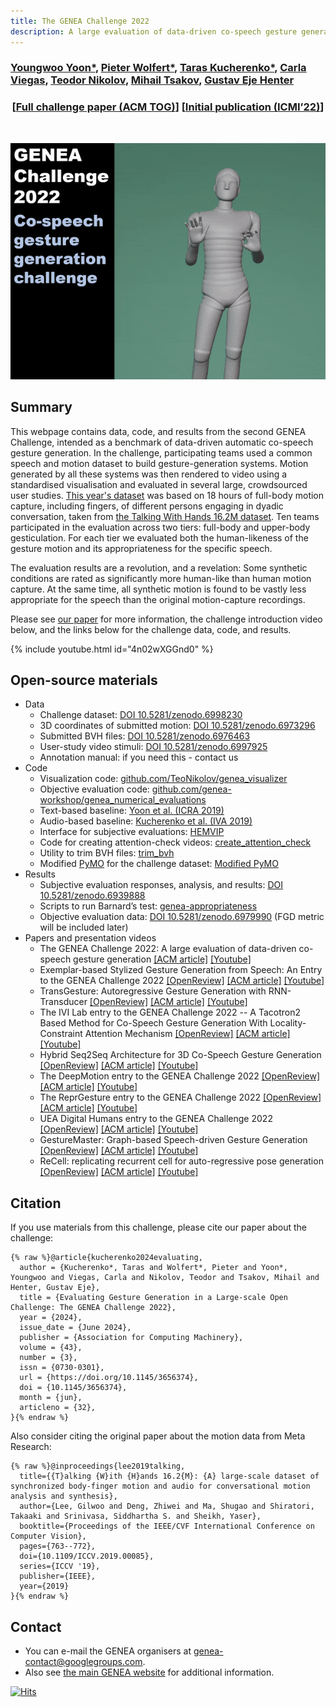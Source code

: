 ```yaml
---
title: The GENEA Challenge 2022
description: A large evaluation of data-driven co-speech gesture generation
---
```


<meta content="The GENEA Challenge 2022" property="og:title">
<meta content="A large evaluation of data-driven co-speech gesture generation" property="og:description">

### [Youngwoo Yoon\*](https://sites.google.com/view/youngwoo-yoon/), [Pieter Wolfert\*](https://www.pieterwolfert.com/), [Taras Kucherenko\*](https://svito-zar.github.io/), [Carla Viegas](https://carlaviegas.info/), [Teodor Nikolov](https://teonikolov.com/), [Mihail Tsakov](https://www.linkedin.com/in/mihailtsakov/), [Gustav Eje Henter](https://people.kth.se/~ghe/)

<h3 style="text-align: center;">[<a href='https://dl.acm.org/doi/10.1145/3656374'>Full challenge paper (ACM TOG)</a>] [<a href='https://dl.acm.org/doi/10.1145/3536221.3558058'>Initial publication (ICMI’22)</a>]</h3>

<br/>
<p align="center">
  <img width="600" src="video.gif">
</p>


## Summary

This webpage contains data, code, and results from the second GENEA Challenge, intended as a benchmark of data-driven automatic co-speech gesture generation. In the challenge, participating teams used a common speech and motion dataset to build gesture-generation systems. Motion generated by all these systems was then rendered to video using a standardised visualisation and evaluated in several large, crowdsourced user studies. [This year's dataset](https://doi.org/10.5281/zenodo.6998230) was based on 18 hours of full-body motion capture, including fingers, of different persons engaging in dyadic conversation, taken from [the Talking With Hands 16.2M dataset](https://github.com/facebookresearch/TalkingWithHands32M/). Ten teams participated in the evaluation across two tiers: full-body and upper-body gesticulation. For each tier we evaluated both the human-likeness of the gesture motion and its appropriateness for the specific speech.

The evaluation results are a revolution, and a revelation: Some synthetic conditions are rated as significantly more human-like than human motion capture. At the same time, all synthetic motion is found to be vastly less appropriate for the speech than the original motion-capture recordings.

Please see [our paper](https://arxiv.org/pdf/2208.10441.pdf) for more information, the challenge introduction video below, and the links below for the challenge data, code, and results.

{% include youtube.html id="4n02wXGGnd0" %}


## Open-source materials

* Data
  * Challenge dataset: [DOI 10.5281/zenodo.6998230](https://doi.org/10.5281/zenodo.6998230)
  * 3D coordinates of submitted motion: [DOI 10.5281/zenodo.6973296](https://doi.org/10.5281/zenodo.6973296)
  * Submitted BVH files: [DOI 10.5281/zenodo.6976463](https://doi.org/10.5281/zenodo.6976463)
  * User-study video stimuli: [DOI 10.5281/zenodo.6997925](https://doi.org/10.5281/zenodo.6997925)
  * Annotation manual: if you need this - contact us
* Code
  * Visualization code: [github.com/TeoNikolov/genea_visualizer](https://github.com/TeoNikolov/genea_visualizer)
  * Objective evaluation code: [github.com/genea-workshop/genea_numerical_evaluations](https://github.com/genea-workshop/genea_numerical_evaluations)
  * Text-based baseline: [Yoon et al. (ICRA 2019)](https://github.com/youngwoo-yoon/Co-Speech_Gesture_Generation)
  * Audio-based baseline: [Kucherenko et al. (IVA 2019)](https://github.com/genea-workshop/Speech_driven_gesture_generation_with_autoencoder/tree/GENEA_2022)
  * Interface for subjective evaluations: [HEMVIP](https://github.com/jonepatr/hemvip/tree/genea2022)
  * Code for creating attention-check videos: [create_attention_check](https://github.com/youngwoo-yoon/create_attention_check)
  * Utility to trim BVH files: [trim_bvh](https://github.com/ghenter/trim_bvh)
  * Modified [PyMO](https://omid.al/projects/pymo/) for the challenge dataset: [Modified PyMO](https://github.com/youngwoo-yoon/PyMO)
* Results
  * Subjective evaluation responses, analysis, and results: [DOI 10.5281/zenodo.6939888](https://doi.org/10.5281/zenodo.6939888)
  * Scripts to run Barnard’s test: [genea-appropriateness](https://github.com/pieterwolfert/genea-appropriateness)
  * Objective evaluation data: [DOI 10.5281/zenodo.6979990](https://doi.org/10.5281/zenodo.6979990) (FGD metric will be included later)
* Papers and presentation videos
  * The GENEA Challenge 2022: A large evaluation of data-driven co-speech gesture generation [[ACM article]](https://dl.acm.org/doi/10.1145/3536221.3558058) [[Youtube]](https://www.youtube.com/watch?v=SDw70iNH6cM&list=PLaTrbkxf82xaNqhwVlX9LwLaKTLX-5izq&index=1)
  * Exemplar-based Stylized Gesture Generation from Speech: An Entry to the GENEA Challenge 2022 [[OpenReview]](https://openreview.net/pdf?id=fO_Q4q1dFAA) [[ACM article]](https://dl.acm.org/doi/abs/10.1145/3536221.3558068) [[Youtube]](https://www.youtube.com/watch?v=zdNsj3MGpL0&list=PLaTrbkxf82xaNqhwVlX9LwLaKTLX-5izq&index=8)
  * TransGesture: Autoregressive Gesture Generation with RNN-Transducer [[OpenReview]](https://openreview.net/pdf?id=AYMDEx97qPN) [[ACM article]](https://dl.acm.org/doi/abs/10.1145/3536221.3558061) [[Youtube]](https://www.youtube.com/watch?v=3aTiuAWDUhs&list=PLaTrbkxf82xaNqhwVlX9LwLaKTLX-5izq&index=3) 
  * The IVI Lab entry to the GENEA Challenge 2022 -- A Tacotron2 Based Method for Co-Speech Gesture Generation With Locality-Constraint Attention Mechanism [[OpenReview]](https://openreview.net/pdf?id=gMTaia--AB2) [[ACM article]](https://dl.acm.org/doi/abs/10.1145/3536221.3558060) [[Youtube]](https://www.youtube.com/watch?v=PNmC6mlpyQg&list=PLaTrbkxf82xaNqhwVlX9LwLaKTLX-5izq&index=9)
  * Hybrid Seq2Seq Architecture for 3D Co-Speech Gesture Generation [[OpenReview]](https://openreview.net/pdf?id=-2HZD-e6pX7W) [[ACM article]](https://dl.acm.org/doi/10.1145/3536221.3558064) [[Youtube]](https://www.youtube.com/watch?v=9rcBp0ezlqs&list=PLaTrbkxf82xaNqhwVlX9LwLaKTLX-5izq&index=2)
  * The DeepMotion entry to the GENEA Challenge 2022 [[OpenReview]](https://openreview.net/pdf?id=zEqdFwAPhhO) [[ACM article]](https://dl.acm.org/doi/abs/10.1145/3536221.3558059) [[Youtube]](https://www.youtube.com/watch?v=3L9pyPv-I8M&list=PLaTrbkxf82xaNqhwVlX9LwLaKTLX-5izq&index=10)
  * The ReprGesture entry to the GENEA Challenge 2022 [[OpenReview]](https://openreview.net/pdf?id=atWaELmguNj7) [[ACM article]](https://dl.acm.org/doi/abs/10.1145/3536221.3558066) [[Youtube]](https://www.youtube.com/watch?v=Q33arD_UsiY&list=PLaTrbkxf82xaNqhwVlX9LwLaKTLX-5izq&index=4)
  * UEA Digital Humans entry to the GENEA Challenge 2022 [[OpenReview]](https://openreview.net/pdf?id=RZP6nErM2Xa) [[ACM article]](https://dl.acm.org/doi/10.1145/3536221.3558065) [[Youtube]](https://www.youtube.com/watch?v=giVYmiglOYI&list=PLaTrbkxf82xaNqhwVlX9LwLaKTLX-5izq&index=7)
  * GestureMaster: Graph-based Speech-driven Gesture Generation [[OpenReview]](https://openreview.net/pdf?id=PHadbLGjHRL) [[ACM article]](https://dl.acm.org/doi/abs/10.1145/3536221.3558063) [[Youtube]](https://www.youtube.com/watch?v=nwNwEGX33SA&list=PLaTrbkxf82xaNqhwVlX9LwLaKTLX-5izq&index=6)
  * ReCell: replicating recurrent cell for auto-regressive pose generation [[OpenReview]](https://openreview.net/pdf?id=uX86IlhiHNx) [[ACM article]](https://dl.acm.org/doi/fullHtml/10.1145/3536220.3558801) [[Youtube]](https://www.youtube.com/watch?v=ZVx_QIBR8wQ&list=PLaTrbkxf82xaNqhwVlX9LwLaKTLX-5izq&index=5)


## Citation

If you use materials from this challenge, please cite our paper about the challenge:
```
{% raw %}@article{kucherenko2024evaluating,
  author = {Kucherenko*, Taras and Wolfert*, Pieter and Yoon*, Youngwoo and Viegas, Carla and Nikolov, Teodor and Tsakov, Mihail and Henter, Gustav Eje},
  title = {Evaluating Gesture Generation in a Large-scale Open Challenge: The GENEA Challenge 2022},
  year = {2024},
  issue_date = {June 2024},
  publisher = {Association for Computing Machinery},
  volume = {43},
  number = {3},
  issn = {0730-0301},
  url = {https://doi.org/10.1145/3656374},
  doi = {10.1145/3656374},
  month = {jun},
  articleno = {32},
}{% endraw %}
```
Also consider citing the original paper about the motion data from Meta Research:
```
{% raw %}@inproceedings{lee2019talking,
  title={{T}alking {W}ith {H}ands 16.2{M}: {A} large-scale dataset of synchronized body-finger motion and audio for conversational motion analysis and synthesis},
  author={Lee, Gilwoo and Deng, Zhiwei and Ma, Shugao and Shiratori, Takaaki and Srinivasa, Siddhartha S. and Sheikh, Yaser},
  booktitle={Proceedings of the IEEE/CVF International Conference on Computer Vision},
  pages={763--772},
  doi={10.1109/ICCV.2019.00085},
  series={ICCV '19},
  publisher={IEEE},
  year={2019}
}{% endraw %}
```

## Contact

* You can e-mail the GENEA organisers at [genea-contact@googlegroups.com](mailto:genea-contact@googlegroups.com).
* Also see [the main GENEA website](https://genea-workshop.github.io/) for additional information.

[![Hits](https://hits.seeyoufarm.com/api/count/incr/badge.svg?url=https%3A%2F%2Fyoungwoo-yoon.github.io%2FGENEAchallenge2022%2F&count_bg=%233D85C8&title_bg=%23555555&icon=&icon_color=%23E7E7E7&title=hits&edge_flat=false)](https://hits.seeyoufarm.com)
